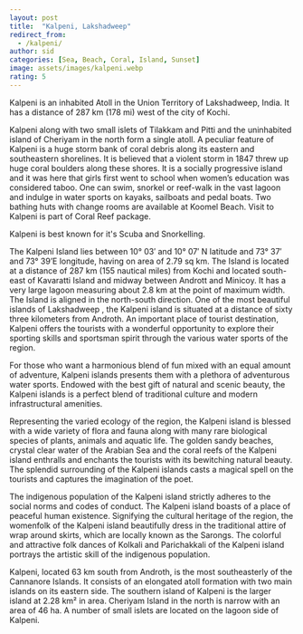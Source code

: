 ```yaml
---
layout: post
title:  "Kalpeni, Lakshadweep"
redirect_from:
  - /kalpeni/
author: sid
categories: [Sea, Beach, Coral, Island, Sunset]
image: assets/images/kalpeni.webp
rating: 5
---
```

Kalpeni is an inhabited Atoll in the Union Territory of Lakshadweep, India. It has a distance of 287 km (178 mi) west of the city of Kochi.

Kalpeni along with two small islets of Tilakkam and Pitti and the uninhabited island of Cheriyam in the north form a single atoll. A peculiar feature of Kalpeni is a huge storm bank of coral debris along its eastern and southeastern shorelines. It is believed that a violent storm in 1847 threw up huge coral boulders along these shores. It is a socially progressive island and it was here that girls first went to school when women’s education was considered taboo. One can swim, snorkel or reef-walk in the vast lagoon and indulge in water sports on kayaks, sailboats and pedal boats. Two bathing huts with change rooms are available at Koomel Beach. Visit to Kalpeni is part of Coral Reef package.

Kalpeni is best known for it's Scuba and Snorkelling.

The Kalpeni Island lies between 10° 03′ and 10° 07′ N latitude and 73° 37′ and 73° 39’E longitude, having on area of 2.79 sq km. The Island is located at a distance of 287 km (155 nautical miles) from Kochi and located south-east of Kavaratti Island and midway between Andrott and Minicoy. It has a very large lagoon measuring about 2.8 km at the point of maximum width. The Island is aligned in the north-south direction.
One of the most beautiful islands of Lakshadweep , the Kalpeni island is situated at a distance of sixty three kilometers from Androth. An important place of tourist destination, Kalpeni offers the tourists with a wonderful opportunity to explore their sporting skills and sportsman spirit through the various water sports of the region.

For those who want a harmonious blend of fun mixed with an equal amount of adventure, Kalpeni islands presents them with a plethora of adventurous water sports. Endowed with the best gift of natural and scenic beauty, the Kalpeni islands is a perfect blend of traditional culture and modern infrastructural amenities.

Representing the varied ecology of the region, the Kalpeni island is blessed with a wide variety of flora and fauna along with many rare biological species of plants, animals and aquatic life. The golden sandy beaches, crystal clear water of the Arabian Sea and the coral reefs of the Kalpeni island enthralls and enchants the tourists with its bewitching natural beauty. The splendid surrounding of the Kalpeni islands casts a magical spell on the tourists and captures the imagination of the poet.

The indigenous population of the Kalpeni island strictly adheres to the social norms and codes of conduct. The Kalpeni island boasts of a place of peaceful human existence. Signifying the cultural heritage of the region, the womenfolk of the Kalpeni island beautifully dress in the traditional attire of wrap around skirts, which are locally known as the Sarongs. The colorful and attractive folk dances of Kolkali and Parichakkali of the Kalpeni island portrays the artistic skill of the indigenous population.

Kalpeni, located 63 km south from Androth, is the most southeasterly of the Cannanore Islands. It consists of an elongated atoll formation with two main islands on its eastern side. The southern island of Kalpeni is the larger island at 2.28 km² in area. Cheriyam Island in the north is narrow with an area of 46 ha. A number of small islets are located on the lagoon side of Kalpeni.

<div class="pa-carousel-widget" style="width:100%; height:480px; display:none;"
  data-link="https://lakshadweep.gov.in/tourist-place/kalpeni/"
  data-title="Kalpeni, Lakshadweep"
  data-description="Sea, Beach, Coral, Island, Sunset"
  data-delay="3">
  <object data="https://lh3.googleusercontent.com/pw/AJFCJaUPK-mps_KwPba169k9P8OhOT_dmI67t8yEK1u0eNe1gmp7GV7Rgd7X9myOnXxA0dzQ1NZO33vTSZHoOz0k5NkyAJmkGtrPiyR100D0Q5nUw4Dqobul=w960-rw-h720"></object>
  <object data="https://lh3.googleusercontent.com/pw/AJFCJaV_sJw0JXMp7KpSYAC0fjaJcJfHMT6knM1_S4IRJfYOjWkjbDMWBFjKE8YKGcW7DOyhFe17C1IjKOy2IM-dE99TIKtw9o-3EEPLbpMx6XN1-z8SaVQK=w960-rw-h720"></object>
  <object data="https://lh3.googleusercontent.com/pw/AJFCJaU5nRExdx-EUSVI9drFDY7r0UnLqXCvLl2C8wxMojrJ_0gmvsBDjANj2M6wzI-IeDQXIdDQaYOVsdwfBb_r01KxFxFZQzdt0S6_gQndJSDyHhSHpoLk=w960-rw-h720"></object>
  <object data="https://lh3.googleusercontent.com/pw/AJFCJaWo58QBnW0MSYJZwBxfDQ-vYncuL_7jFhJeLeY9DfMeYMTo_aDHBdkd3ROR_nWBF__bQuY-J6WH5Rf7WYkHLYvpxVetWiPRC98Uvu84duBGET40E6tw=w960-rw-h720"></object>
  <object data="https://lh3.googleusercontent.com/pw/AJFCJaUbkGMjokA-oVb2wi4q8-5Jt4Ol8G-AounvDSucffZZk1de8agVU4t5ZiesTsU-dtAdZWl_VsrMboq6uQN8Ljsk5Gl6QOTH51n7TBFCJt4tJIzDX5sh=w960-rw-h720"></object>
  <object data="https://lh3.googleusercontent.com/pw/AJFCJaUDuzDit8aViJEgFcUhu4KpoCHzL9__5kS5FCxn1iLwqfw7Va7fwfX4BQ4zy6-loJjHUkgxyT-D8tbkif2XZJeomdEgTQ25RW7_7vVTqLdS6tUl_I4L=w960-rw-h720"></object>
  <object data="https://lh3.googleusercontent.com/pw/AJFCJaX_8IPbKwpd4C4Zd5SVz-D2l6xGOTejGpWUN2X4UA9vWGfaICQZ4ndi90dfRELmju77Nh0RIc6Tnzhehm_zyN8kmp5oKq4Iw59JCC8-hAvT2fBQSMcT=w960-rw-h720"></object>
  <object data="https://lh3.googleusercontent.com/pw/AJFCJaW0RxAQrSGqqHNjWpnCA2_BODXgek2c-oGsAin7O0wDR6MZ1dN0Av-jdQCdTLQfewQhobikAdz7vdXFfe6S-JlkMWCCFyADieTjJhlD6ItIlmNezWcL=w960-rw-h720"></object>
  <object data="https://lh3.googleusercontent.com/pw/AJFCJaU2nrslNsyRqGMRbiQS1kfYPFwAjTY54pIf0Dhaykv1deDsN4_mfUDCIOPryTHrrEsKh0ID7YBImmJLIrIxGdtguuChUOEGSEw73mHN2MXbGkjQ347M=w960-rw-h720"></object>
  <object data="https://lh3.googleusercontent.com/pw/AJFCJaX3yQClF6r_bRuvmkcSDnioSE9UibM9PxzTdZKNRQH-TNVz9b6zfxJjIggfGxS3LaBNgPubR2Ibh0FujamK0a-F5xd2_Z8ouCLgcxfUEniWSkOO44wO=w960-rw-h720"></object>
  <object data="https://lh3.googleusercontent.com/pw/AJFCJaW9DElTtLoOIsMOwNZFjRCMbhfGwCeUAVncq_imjEJgp8ZR4FN_P2qivTvZwdyKcsnXsoLvxAiopOJfMoIdUkx-759K4nq-7AfUc5nboXROOJH80cpS=w960-rw-h720"></object>
  <object data="https://lh3.googleusercontent.com/pw/AJFCJaXrnyXxTDUqOT4I1yNZlCZQBG0E_1_3LTU_NtnfPKsjkB-AC1wFsu5xEkVOxgbqKXLyECLig_4GjoDluD9IEwvZvr6268mxcaBcp6yA4cRbU73YbACw=w960-rw-h720"></object>
  <object data="https://lh3.googleusercontent.com/pw/AJFCJaWkCc262tfedSnhVzZzIA3bFmSi3eJzQxaR-KHBM7kMQ2dyLADL7dTn85QOVTGznkzxuqOHg3-2HMhXZbXNmcZ0ZNFf-wqBb1Aq-xFmo4jXtRT5hZmA=w960-rw-h720"></object>
  <object data="https://lh3.googleusercontent.com/pw/AJFCJaX83kcr7xTj3nfonbkUenDk5NrgTTlUkDNHMC7PbigzctEGu2eH3qFoK5adBIoI3G_KvX9Hqh9Xc0nLW4X3bVUfjmiNUc3UiXNwx6_-B07v30FuRlSd=w960-rw-h720"></object>
  <object data="https://lh3.googleusercontent.com/pw/AJFCJaVNrFJBnFQsx_mroLjJ9G_n9WZqCZ3PidcydvV9Uw-IjGZ07KoV7e_djdjUhbn1SG9302zQFYwvmYaRrpC_TKHLQA4ecjRvqTWT8hqnh6TbSFnuUoKe=w960-rw-h720"></object>
  <object data="https://lh3.googleusercontent.com/pw/AJFCJaW9TYbRSH0xOhA4UtsdhcBwAaimA3uKDrrGVqqM0lL0dhBn8xkhHdVeLatq9uDM_Ge9bmXmS1eIn2eS0PoTj2lPnQ37vYTWfcPdQ0FgZXrGrIXAeGEV=w960-rw-h720"></object>
  <object data="https://lh3.googleusercontent.com/pw/AJFCJaWq9vq_IxDtb3p4o2hb_JX_q-U5OUQAQoMBkmtVWXvxrqwv3eZ_IlVtm_fyp0efcWAOGJmTTTJbFaNtcBUF4yti1MZ4z4cLz5-96zK5jTf4EXZdk0Ba=w960-rw-h720"></object>
  <object data="https://lh3.googleusercontent.com/pw/AJFCJaUCw8ZXW5j8TU0dq0ieHNOxaX1pNGaj7Rfw9ffRbxNbGGWaBJNSJABHWtXrKHEM41zemkZ8jJvtEUySngp-JpQPc1vHlMUUX_EypVtcWQE8w1sWOUN2=w960-rw-h720"></object>
  <object data="https://lh3.googleusercontent.com/pw/AJFCJaW0CgRQCEIApkal_0YOtc3g5h1rB9wCxOG33ZbBzvX4-uHxPYspCm2iTSm7Xa7fSN7MTpS7XlyrT6rhsThwfhlycfahSuTOIRRr4NvS_Nft-vsUt98Q=w960-rw-h720"></object>
</div>